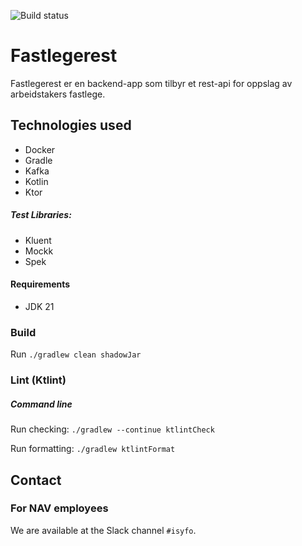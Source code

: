 ![Build status](https://github.com/navikt/fastlegerest/workflows/main/badge.svg?branch=master)

# Fastlegerest
Fastlegerest er en backend-app som tilbyr et rest-api for oppslag av arbeidstakers fastlege.

## Technologies used

* Docker
* Gradle
* Kafka
* Kotlin
* Ktor

##### Test Libraries:

* Kluent
* Mockk
* Spek

#### Requirements

* JDK 21

### Build

Run `./gradlew clean shadowJar`

### Lint (Ktlint)
##### Command line
Run checking: `./gradlew --continue ktlintCheck`

Run formatting: `./gradlew ktlintFormat`

## Contact

### For NAV employees

We are available at the Slack channel `#isyfo`.
